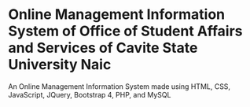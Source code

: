 # Online Management Information System of Office of Student Affairs and Services of Cavite State University Naic
An Online Management Information System made using HTML, CSS, JavaScript, JQuery, Bootstrap 4, PHP, and MySQL
